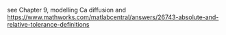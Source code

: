 see Chapter 9, modelling Ca diffusion and https://www.mathworks.com/matlabcentral/answers/26743-absolute-and-relative-tolerance-definitions
